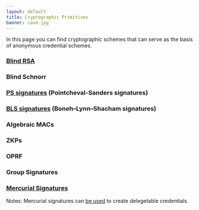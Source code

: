 ```yaml
---
layout: default
title: Cryptographic Primitives
banner: cave.jpg
---
```

In this page you can find cryptographic schemes that can serve as the basis of anonymous credential schemes.

### [Blind RSA]

[Blind RSA]: https://en.wikipedia.org/wiki/Blind_signature#Blind_RSA_signatures

### Blind Schnorr

### [PS signatures] (Pointcheval-Sanders signatures)

[PS signatures]: https://eprint.iacr.org/2015/525.pdf

### [BLS signatures] (Boneh–Lynn–Shacham signatures)

[BLS signatures]: https://www.iacr.org/archive/asiacrypt2001/22480516.pdf

### Algebraic MACs

### ZKPs

### OPRF

### Group Signatures

### [Mercurial Signatures]

Notes: Mercurial signatures can [be used](https://eprint.iacr.org/2018/923.pdf) to create delegetable credentials.

[Mercurial Signatures]: https://eprint.iacr.org/2020/979

